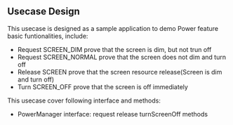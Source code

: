 ## Usecase Design

This usecase is designed as a sample application to demo Power feature basic funtionalities, include:

* Request SCREEN_DIM prove that the screen is dim, but not trun off
* Request SCREEN_NORMAL prove that the screen does not dim and turn off
* Release SCREEN prove that the screen resource release(Screen is dim and turn off)
* Turn SCREEN_OFF prove that the screen is off immediately

This usecase cover following interface and methods:

* PowerManager interface: request release turnScreenOff methods
